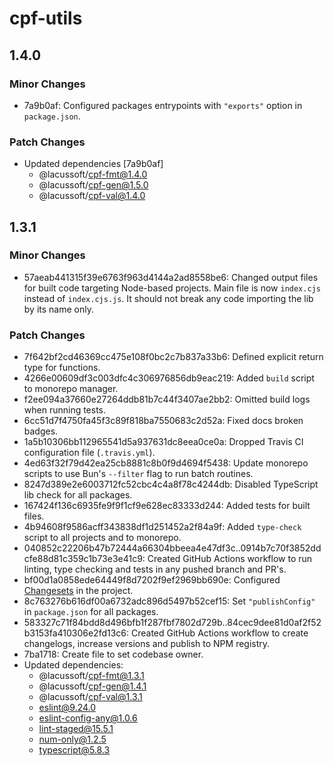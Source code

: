 # cpf-utils

## 1.4.0

### Minor Changes

- 7a9b0af: Configured packages entrypoints with `"exports"` option in `package.json`.

### Patch Changes

- Updated dependencies [7a9b0af]
  - @lacussoft/cpf-fmt@1.4.0
  - @lacussoft/cpf-gen@1.5.0
  - @lacussoft/cpf-val@1.4.0

## 1.3.1

### Minor Changes

- 57aeab441315f39e6763f963d4144a2ad8558be6: Changed output files for built code targeting Node-based projects. Main file is now `index.cjs` instead of `index.cjs.js`. It should not break any code importing the lib by its name only.

### Patch Changes

- 7f642bf2cd46369cc475e108f0bc2c7b837a33b6: Defined explicit return type for functions.
- 4266e00609df3c003dfc4c306976856db9eac219: Added `build` script to monorepo manager.
- f2ee094a37660e27264ddb81b7c44f3407ae2bb2: Omitted build logs when running tests.
- 6cc51d7f4750fa45f3c89f818ba7550683c2d52a: Fixed docs broken badges.
- 1a5b10306bb112965541d5a937631dc8eea0ce0a: Dropped Travis CI configuration file (`.travis.yml`).
- 4ed63f32f79d42ea25cb8881c8b0f9d4694f5438: Update monorepo scripts to use Bun's `--filter` flag to run batch routines.
- 8247d389e2e6003712fc52cbc4c4a8f78c4244db: Disabled TypeScript lib check for all packages.
- 167424f136c6935fe9f9f1cf9e628ec83333d244: Added tests for built files.
- 4b94608f9586acff343838df1d251452a2f84a9f: Added `type-check` script to all projects and to monorepo.
- 040852c22206b47b72444a66304bbeea4e47df3c..0914b7c70f3852ddcfe88d81c359c1b73e3e41c9: Created GitHub Actions workflow to run linting, type checking and tests in any pushed branch and PR's.
- bf00d1a0858ede64449f8d7202f9ef2969bb690e: Configured [Changesets](https://github.com/changesets/changesets) in the project.
- 8c763276b616df00a6732adc896d5497b52cef15: Set `"publishConfig"` in `package.json` for all packages.
- 583327c71f84bdd8d496bfb1f287fbf7802d729b..84cec9dee81d0af2f52b3153fa410306e2fd13c6: Created GitHub Actions workflow to create changelogs, increase versions and publish to NPM registry.
- 7ba1718: Create file to set codebase owner.
- Updated dependencies:
  - @lacussoft/cpf-fmt@1.3.1
  - @lacussoft/cpf-gen@1.4.1
  - @lacussoft/cpf-val@1.3.1
  - eslint@9.24.0
  - eslint-config-any@1.0.6
  - lint-staged@15.5.1
  - num-only@1.2.5
  - typescript@5.8.3
